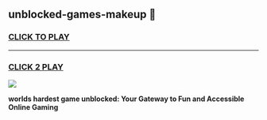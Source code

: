
## unblocked-games-makeup 👋
<h3>
<a href="https://premium.freeplayer.one?title=unblocked-games-makeup&ref=14F">CLICK TO PLAY</a></h3>
<hr>

<h3>
<a href="https://premium.freeplayer.one?title=unblocked-games-makeup&ref=14F">CLICK 2 PLAY</a>
  
</h3>

<a href="https://premium.freeplayer.one?title=unblocked-games-makeup&ref=12F/"><img src="https://clearcache.store/games.png"></a>


**worlds hardest game unblocked: Your Gateway to Fun and Accessible Online Gaming**
